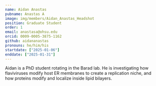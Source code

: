 ```yaml
---
name: Aidan Anastas
pubname: Anastas A
image: img/members/Aidan_Anastas_Headshot
position: Graduate Student
order: 1
email: anastasa@ohsu.edu
orcid: 0009-0005-3875-1162
github: aidananastas
pronouns: he/him/his
startdate: ["2025-01-06"]
enddate: ["2025-01-31"]
---
```


Aidan is a PhD student rotating in the Barad lab. He is investigating how flaviviruses modify host ER membranes to create a replication niche, and how proteins modify and localize inside lipid bilayers.
